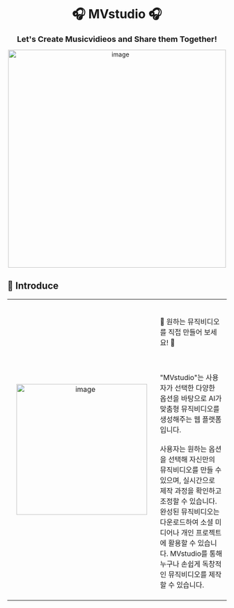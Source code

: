 <h1 align="center">
  🎧  MVstudio 🎧
</h1>
<div align="center" style="font-size:18px"> 
<b>Let's Create Musicvidieos and Share them Together! </b> </div>
<p align="center">

</p>

<p align="center">
  <img width="500" alt="image" src="![첫번째 사진](https://github.com/user-attachments/assets/e04343ee-60fa-49dd-8e6e-3eab61671a5d.jpg)
">
</p>

## 🎨 Introduce

<table width="1200px">
    <thead>
    </thead>
    <tbody>
    <tr>
         <td width="600" align="center">
            <img width="300" alt="image" src="![MVStudio](https://github.com/user-attachments/assets/f7690e01-7f2b-4e64-92bb-801be4f4e1a3)">
        </td>
        <td width="600" align="center">
            <div align="left">
<br/>
<p class="highlighted-text">🎵 원하는 뮤직비디오를 직접 만들어 보세요! 🎵</p>
<br><br>"MVstudio"는 사용자가 선택한 다양한 옵션을 바탕으로 AI가 맞춤형 뮤직비디오를 생성해주는 웹 플랫폼입니다.
<br><br>사용자는 원하는 옵션을 선택해 자신만의 뮤직비디오를 만들 수 있으며, 실시간으로 제작 과정을 확인하고 조정할 수 있습니다. 완성된 뮤직비디오는 다운로드하여 소셜 미디어나 개인 프로젝트에 활용할 수 있습니다. MVstudio를 통해 누구나 손쉽게 독창적인 뮤직비디오를 제작할 수 있습니다.
<br/><br/>



